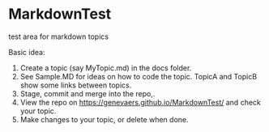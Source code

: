 # MarkdownTest
test area for markdown topics

Basic idea: 
1.  Create a topic (say MyTopic.md) in the docs folder.
2.  See Sample.MD for ideas on how to code the topic.  TopicA and TopicB show some links between topics.
3.  Stage, commit and merge into the repo,.
4.  View the repo on https://genevaers.github.io/MarkdownTest/ and check your topic.
5.  Make changes to your topic, or delete when done.
